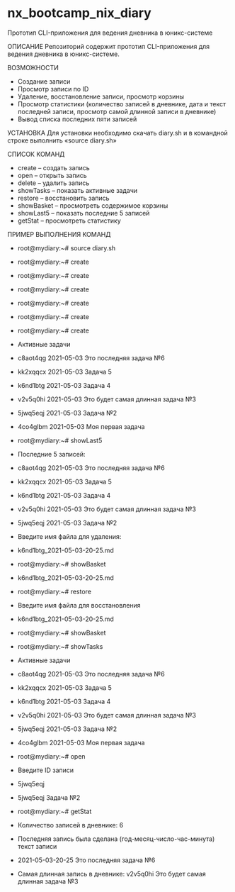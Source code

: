 # nx_bootcamp_nix_diary
Прототип CLI-приложения для ведения дневника в юникс-системе

ОПИСАНИЕ
Репозиторий содержит прототип CLI-приложения для ведения дневника в юникс-системе.

ВОЗМОЖНОСТИ
- Создание записи
- Просмотр записи по ID
- Удаление, восстановление записи, просмотр корзины
- Просмотр статистики (количество записей в дневнике, дата и текст последней записи, просмотр самой длинной записи в дневнике)
- Вывод списка последних пяти записей

УСТАНОВКА
Для установки необходимо скачать diary.sh и в командной строке выполнить «source diary.sh»

СПИСОК КОМАНД
- сreate – создать запись
- open – открыть запись
- delete – удалить запись
- showTasks – показать активные задачи
- restore – восстановить запись
- showBasket – просмотреть содержимое корзины
- showLast5 – показать последние 5 записей
- getStat – просмотреть статистику

ПРИМЕР ВЫПОЛНЕНИЯ КОМАНД
- root@mydiary:~# source diary.sh
- root@mydiary:~# create
- root@mydiary:~# create
- root@mydiary:~# create
- root@mydiary:~# create
- root@mydiary:~# create
- root@mydiary:~# create
- Активные задачи
- c8aot4qg 2021-05-03 Это последняя задача №6
- kk2xqqcx 2021-05-03 Задача 5
- k6nd1btg 2021-05-03 Задача 4
- v2v5q0hi 2021-05-03 Это будет самая длинная задача №3
- 5jwq5eqj 2021-05-03 Задача №2
- 4co4glbm 2021-05-03 Моя первая задача
- root@mydiary:~# showLast5
- Последние 5 записей:
- c8aot4qg 2021-05-03 Это последняя задача №6
- kk2xqqcx 2021-05-03 Задача 5
- k6nd1btg 2021-05-03 Задача 4
- v2v5q0hi 2021-05-03 Это будет самая длинная задача №3
- 5jwq5eqj 2021-05-03 Задача №2
- Введите имя файла для удаления: 
- k6nd1btg_2021-05-03-20-25.md
- root@mydiary:~# showBasket
- k6nd1btg_2021-05-03-20-25.md
- root@mydiary:~# restore
- Введите имя файла для восстановления
- k6nd1btg_2021-05-03-20-25.md
- root@mydiary:~# showBasket

- root@mydiary:~# showTasks
- Активные задачи
- c8aot4qg 2021-05-03 Это последняя задача №6
- kk2xqqcx 2021-05-03 Задача 5
- k6nd1btg 2021-05-03 Задача 4
- v2v5q0hi 2021-05-03 Это будет самая длинная задача №3
- 5jwq5eqj 2021-05-03 Задача №2
- 4co4glbm 2021-05-03 Моя первая задача
- root@mydiary:~# open
- Введите ID записи
- 5jwq5eqj
- 5jwq5eqj Задача №2
- root@mydiary:~# getStat
- Количество записей в дневнике: 6
- Последняя запись была сделана (год-месяц-число-час-минута) текст записи
- 2021-05-03-20-25 Это последняя задача №6
- Самая длинная запись в дневнике: v2v5q0hi Это будет самая длинная задача №3

